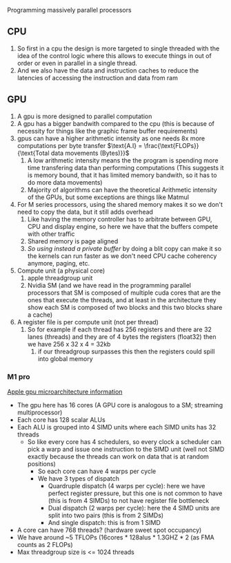 Programming massively parallel processors

## CPU
1. So first in a cpu the design is more targeted to single threaded with the idea of the control logic where this allows to execute things in out of order or even in parallel in a single thread.
2. And we also have the data and instruction caches to reduce the latencies of accessing the instruction and data from ram 

## GPU
1. A gpu is more designed to parallel computation
2. A gpu has a bigger bandwith compared to the cpu (this is because of necessity for things like the graphic frame buffer requirements)
3. gpus can have a higher arithmetic intensity as one needs 8x more computations per byte transfer $\text{A.I} = \frac{\text{FLOPs}}{\text{Total data movements (Bytes)}}$
   1. A low arithmetic intensity means the the program is spending more time transfering data than performing computations (This suggests it is memory bound, that it has limited memory bandwith, so it has to do more data movements)
   2. Majority of algorithms can have the theoretical Arithmetic intensity of the GPUs, but some exceptions are things like Matmul 
4. For M series processors, using the shared memory makes it so we don't need to copy the data, but it still adds overhead
   1. Like having the memory controller has to arbitrate between GPU, CPU and display engine, so here we have that the buffers compete with other traffic
   2. Shared memory is page aligned
   3. *So using instead a private buffer* by doing a blit copy can make it so the kernels can run faster as we don't need CPU cache coherency anymore, paging, etc.
5. Compute unit (a physical core)
   1. apple threadgroup unit
   2. Nvidia SM (and we have read in the programming parallel processors that SM is composed of multiple cuda cores that are the ones that execute the threads, and at least in the architecture they show each SM is composed of two blocks and this two blocks share a cache)
6. A register file is per compute unit (not per thread)
   1. So for example if each thread has 256 registers and there are 32 lanes (threads) and they are of 4 bytes the registers (float32) then we have 256 x 32 x 4 = 32kb
      1. if our threadgroup surpasses this then the registers could spill into global memory

### M1 pro
[Apple gpu microarchitecture information](https://github.com/philipturner/metal-benchmarks)

- The gpu here has 16 cores (A GPU core is analogous to a SM; streaming multiprocessor)
- Each core has 128 scalar ALUs
- Each ALU is grouped into 4 SIMD units where each SIMD units has 32 threads
  - So like every core has 4 schedulers, so every clock a scheduler can pick a warp and issue one instruction to the SIMD unit (well not SIMD exactly because the threads can work on data that is at random positions)
    - So each core can have 4 warps per cycle
    - We have 3 types of dispatch
      - Quardruple dispatch (4 warps per cycle): here we have perfect register pressure, but this one is not common to have (this is from 4 SIMDs) to not have register file bottleneck
      - Dual dispatch (2 warps per cycle): here the 4 SIMD units are split into two pairs (this is from 2 SIMDs)
      - And single dispatch: this is from 1 SIMD
- A core can have 768 threads? (hardware sweet spot occupancy)
- We have around ~5 TFLOPs (16cores * 128alus * 1.3GHZ * 2 (as FMA counts as 2 FLOPs)
- Max threadgroup size is <= 1024 threads
